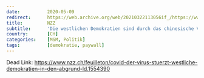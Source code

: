 ```yaml
---
date:          2020-05-09
redirect:      https://web.archive.org/web/20210322113056if_/https://www.nzz.ch/feuilleton/covid-der-virus-stuerzt-westliche-demokratien-in-den-abgrund-ld.1554390
title:         NZZ
subtitle:      'Die westlichen Demokratien sind durch das chinesische Virus in den Abgrund gestürzt worden'
country:       [CH]
categories:    [MSM, Politik]
tags:          [demokratie, paywall]
---
```

Dead Link: https://www.nzz.ch/feuilleton/covid-der-virus-stuerzt-westliche-demokratien-in-den-abgrund-ld.1554390
